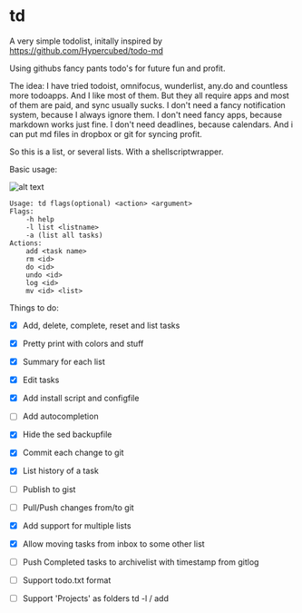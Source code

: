 # td
A very simple todolist, initally inspired by https://github.com/Hypercubed/todo-md

Using githubs fancy pants todo's for future fun and profit.

The idea:
I have tried todoist, omnifocus, wunderlist, any.do and countless more todoapps. And I like most of them.
But they all require apps and most of them are paid, and sync usually sucks.
I don't need a fancy notification system, because I always ignore them.
I don't need fancy apps, because markdown works just fine.
I don't need deadlines, because calendars.
And i can put md files in dropbox or git for syncing profit.

So this is a list, or several lists. With a shellscriptwrapper. 

Basic usage:

![alt text](https://www.dropbox.com/s/h75xj21cigljuhm/Screenshot%202015-04-09%2015.45.50.png?dl=1)

```
Usage: td flags(optional) <action> <argument>
Flags:
	-h help
	-l list <listname>
	-a (list all tasks)
Actions:
	add <task name>
	rm <id>
	do <id>
	undo <id>
	log <id>
	mv <id> <list>
```


Things to do:
 - [X] Add, delete, complete, reset and list tasks
 - [X] Pretty print with colors and stuff
 - [X] Summary for each list
 - [X] Edit tasks
 - [X] Add install script and configfile
 - [ ] Add autocompletion
 - [X] Hide the sed backupfile
 - [X] Commit each change to git
 - [X] List history of a task
 - [ ] Publish to gist
 - [ ] Pull/Push changes from/to git
 - [X] Add support for multiple lists
 - [X] Allow moving tasks from inbox to some other list
 - [ ] Push Completed tasks to archivelist with timestamp from gitlog
 - [ ] Support todo.txt format
 - [ ] Support 'Projects' as folders td -l <project>/<list> add <new task> 


